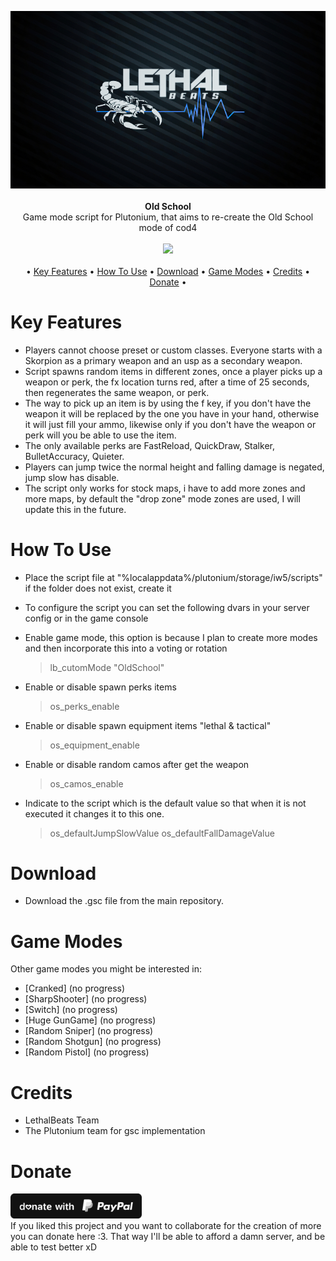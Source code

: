 <p align="center">
  <img src="https://github.com/LastDemon99/LastDemon99/blob/main/Data/lb_logo.jpg">
  <br><br>
  <b>Old School</b><br>
  <a>Game mode script for Plutonium, that aims to re-create the Old School mode of cod4</a>    
  <br><br>
  <img src="https://github.com/LastDemon99/LastDemon99/blob/main/Data/old_school_demo.gif">
  <br><br>
  • <a href="#key-features">Key Features</a> •  
  <a href="#how-to-use">How To Use</a> •
  <a href="#download">Download</a> •  
  <a href="#game-modes">Game Modes</a> •
  <a href="#credits">Credits</a> •
  <a href="#donate">Donate</a> •
</p>

# <a name="key-features"></a>Key Features
- Players cannot choose preset or custom classes. Everyone starts with a Skorpion as a primary weapon and an usp as a secondary weapon.
- Script spawns random items in different zones, once a player picks up a weapon or perk, the fx location turns red, after a time of 25 seconds, then regenerates the same weapon, or 
perk.
- The way to pick up an item is by using the f key, if you don't have the weapon it will be replaced by the one you have in your hand, otherwise it will just fill your ammo, likewise only if you don't have the weapon or perk will you be able to use the item.
- The only available perks are FastReload, QuickDraw, Stalker, BulletAccuracy, Quieter.
- Players can jump twice the normal height and falling damage is negated, jump slow has disable.
- The script only works for stock maps, i have to add more zones and more maps, by default the "drop zone" mode zones are used, I will update this in the future.

# <a name="how-to-use"></a>How To Use
- Place the script file at "%localappdata%/plutonium/storage/iw5/scripts" if the folder does not exist, create it
- To configure the script you can set the following dvars in your server config or in the game console

- Enable game mode, this option is because I plan to create more modes and then incorporate this into a voting or rotation
	>lb_cutomMode "OldSchool"

- Enable or disable spawn perks items
	>os_perks_enable 

- Enable or disable spawn equipment items "lethal & tactical"
	>os_equipment_enable 

- Enable or disable random camos after get the weapon
	>os_camos_enable 

- Indicate to the script which is the default value so that when it is not executed it changes it to this one.
	>os_defaultJumpSlowValue 
	>os_defaultFallDamageValue
	
# <a name="download"></a>Download
- Download the .gsc file from the main repository.

# <a name="game-modes"></a>Game Modes
Other game modes you might be interested in:

- [Cranked] (no progress)
- [SharpShooter] (no progress)
- [Switch] (no progress)
- [Huge GunGame] (no progress)
- [Random Sniper] (no progress)
- [Random Shotgun] (no progress)
- [Random Pistol] (no progress)

# <a name="credits"></a>Credits
- LethalBeats Team
- The Plutonium team for gsc implementation

# <a name="donate"></a>Donate
<a href="https://www.paypal.com/paypalme/lastdemon99/"><img src="https://github.com/LastDemon99/LastDemon99/blob/main/Data/paypal_dark.svg" height="40"></a>  
If you liked this project and you want to collaborate for the creation of more you can donate here :3.
That way I'll be able to afford a damn server, and be able to test better xD
